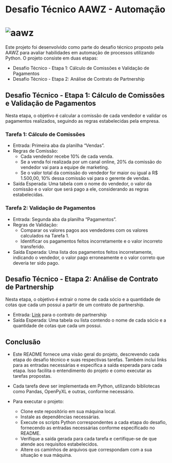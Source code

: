 # Desafio Técnico AAWZ - Automação
# ![aawz](https://github.com/LCFJunior/AAWZ_Partners/assets/129459925/19a5be4f-1a29-4cfb-8e08-7417543ae6fa)

Este projeto foi desenvolvido como parte do desafio técnico proposto pela AAWZ para avaliar habilidades em automação de processos utilizando Python. O projeto consiste em duas etapas:

- Desafio Técnico - Etapa 1: Cálculo de Comissões e Validação de Pagamentos
- Desafio Técnico - Etapa 2: Análise de Contrato de Partnership

## Desafio Técnico - Etapa 1: Cálculo de Comissões e Validação de Pagamentos
Nesta etapa, o objetivo é calcular a comissão de cada vendedor e validar os pagamentos realizados, seguindo as regras estabelecidas pela empresa.

### Tarefa 1: Cálculo de Comissões
- Entrada: Primeira aba da planilha “Vendas”.
- Regras de Comissão:
  - Cada vendedor recebe 10% de cada venda.
  - Se a venda foi realizada por um canal online, 20% da comissão do vendedor vai para a equipe de marketing.
  - Se o valor total da comissão do vendedor for maior ou igual a R$ 1.500,00, 10% dessa comissão vai para o gerente de vendas.
- Saída Esperada: Uma tabela com o nome do vendedor, o valor da comissão e o valor que será pago a ele, considerando as regras estabelecidas.

### Tarefa 2: Validação de Pagamentos
- Entrada: Segunda aba da planilha “Pagamentos”.
- Regras de Validação:
  - Comparar os valores pagos aos vendedores com os valores calculados na Tarefa 1.
  - Identificar os pagamentos feitos incorretamente e o valor incorreto transferido.
- Saída Esperada: Uma lista dos pagamentos feitos incorretamente, indicando o vendedor, o valor pago erroneamente e o valor correto que deveria ter sido pago.
## Desafio Técnico - Etapa 2: Análise de Contrato de Partnership
Nesta etapa, o objetivo é extrair o nome de cada sócio e a quantidade de cotas que cada um possui a partir de um contrato de partnership.

- Entrada: [Link]() para o contrato de partnership
- Saída Esperada: Uma tabela ou lista contendo o nome de cada sócio e a quantidade de cotas que cada um possui.
## Conclusão
- Este README fornece uma visão geral do projeto, descrevendo cada etapa do desafio técnico e suas respectivas tarefas. Também inclui links para as entradas necessárias e especifica a saída esperada para cada etapa. Isso facilita o entendimento do projeto e como executar as tarefas propostas.

- Cada tarefa deve ser implementada em Python, utilizando bibliotecas como Pandas, OpenPyXL e outras, conforme necessário.
- Para executar o projeto:
  - Clone este repositório em sua máquina local.
  - Instale as dependências necessárias.
  - Execute os scripts Python correspondentes a cada etapa do desafio, fornecendo as entradas necessárias conforme especificado no README.
  - Verifique a saída gerada para cada tarefa e certifique-se de que atende aos requisitos estabelecidos.
  - Altere os caminhos de arquivos que correspondam com a sua situação e sua máquina.
